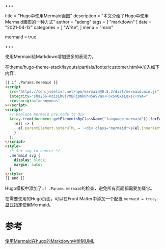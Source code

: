 +++

title = "Hugo中使用Mermaid画图"
description = "本文介绍了Hugo中使用Mermaid画图的一种方式"
author = "adeng"
tags = [
    "markdown"
]
date = "2021-04-12"
categories = [
    "Write",
]
menu = "main"

mermaid = true

+++



使用Mermaid给Markdown增加更多的表现力。

在theme/hugo-theme-stack/layouts/partials/footer/customer.html中加入如下内容：

```html
{{ if .Params.mermaid }}
<script
  src="https://cdn.jsdelivr.net/npm/mermaid@8.8.2/dist/mermaid.min.js"
  integrity="sha256-KqisLh8jVMBRjpNkOhH5W9VWs+F6x6vQksLqxs7+x9A="
  crossorigin="anonymous"
></script>
<script>
  // Replace mermaid pre.code to div
  Array.from(document.getElementsByClassName("language-mermaid")).forEach(
    (el) => {
      el.parentElement.outerHTML = `<div class="mermaid">${el.innerText}</div>`;
    }
  );
</script>
<style>
  /* Set svg to center */
  .mermaid svg {
    display: block;
    margin: auto;
  }
</style>
{{ end }}
```

Hugo模板中添加了`if .Params.mermaid`的检查，避免所有页面都需要加载它。

在需要使用的Hugo页面，可以在Front Matter中添加一个配置 `mermaid = true`，显式指定使用Mermaid。 





# 参考

[使用Mermaid在hugo的Markdown中绘制UML]( https://note.qidong.name/2020/07/mermaid/)
